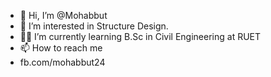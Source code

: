 - 👋 Hi, I’m @Mohabbut
- 👀 I’m interested in Structure Design.
- 👨‍🎓 I’m currently learning B.Sc in Civil Engineering at RUET
- 📫 How to reach me 
- fb.com/mohabbut24

<!---
Mohabbut/Mohabbut is a ✨ special ✨ repository because its `README.md` (this file) appears on your GitHub profile.
You can click the Preview link to take a look at your changes.
--->
